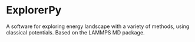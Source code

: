 # ExplorerPy
 A software for exploring energy landscape with a variety of methods, using classical potentials. Based on the LAMMPS MD package.
